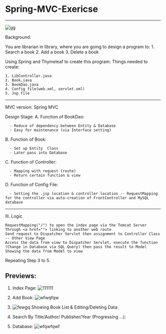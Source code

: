 # Spring-MVC-Exericse

-------------------------------------------------------------------------------------------
![gg](https://user-images.githubusercontent.com/79691025/149938094-e4ee60dc-79c4-45e7-89db-3dbec0ceca10.PNG)

Background:

You are librarian in library, where you are going to design a program to:
     1. Search a book
     2. Add a book
     3. Delete a book

Using Spring and Thymeleaf to create this program:
Things needed to create:

    1. LibController.java
    2. Book.java
    3. BookDao.java
    4. Config file(web.xml, servlet.xml)
    5. Jsp file

-------------------------------------------------------------------------------------------

MVC version: Spring MVC

Design Stage:
A. Function of BookDao:

      - Reduce of dependency between Entity & Database 
      - Easy for maintenance (via Interface setting)

B. Function of  Book:

      - Set up Entity  Class 
      - Later pass into Database 

C. Function of Controller:

      - Mapping with request (route)
      - Return certain function & view

D. Function of Config File:

      - Setting the .jsp location & controller location -- RequestMapping for the controller via auto-creation of FrontController and MySQL database
        
-------------------------------------------------------------------------------------------

III. Logic

    RequestMapping("/") to open the index page via the Tomcat Server
    Through <a href=""> linking to another web route 
    Send request to Dispatcher Servlet then assignment to Controller Class -- Other View Page
    Access the data from view to Dispatcher Servlet, execute the function (Change in Database via SQL Query) then pass the result to Model
    Showing the data from Model to view

Repeating Step 3 to 5.

Previews:
--------------------------------------------------------------------------------------------

1. Index Page:
![111111](https://user-images.githubusercontent.com/79691025/149938373-8a50401d-6684-4427-baf8-d2b8ca2d5074.PNG)

2. Add Book:
![wfwqfqw](https://user-images.githubusercontent.com/79691025/149938387-48f61247-f7db-4be7-9440-3dd53e9b1fd7.PNG)

3. ![fewgq](https://user-images.githubusercontent.com/79691025/149938396-d15739f9-cd9d-4dbd-b202-7510352af464.PNG)
Showing Book List   &  Editing/Deleting Data:

4. Search By Title/Author/ Publisher/Year (Progressing ...): 

5. Database:
![wfqwfqwf](https://user-images.githubusercontent.com/79691025/149938430-71ce3d04-d4e1-4d76-9205-6a5c20b35321.PNG)


